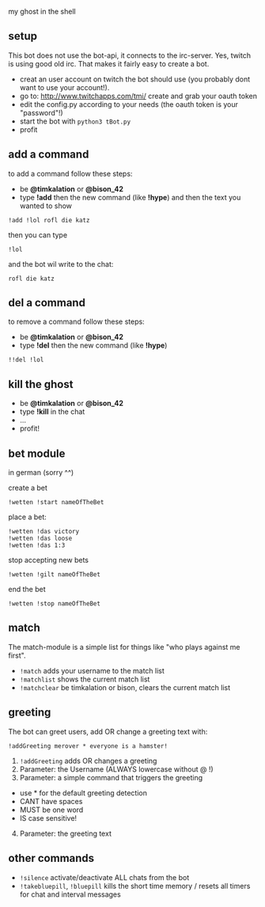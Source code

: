 my ghost in the shell

## setup

This bot does not use the bot-api, it connects to the irc-server. Yes, twitch is using good old irc. That makes it fairly easy to create a bot.

* creat an user account on twitch the bot should use (you probably dont want to use your account!).
* go to: http://www.twitchapps.com/tmi/ create and grab your oauth token
* edit the config.py according to your needs (the oauth token is your "password"!)
* start the bot with `python3 tBot.py`
* profit

## add a command

to add a command follow these steps:

* be **@timkalation** or **@bison_42**
* type **!add** then the new command (like **!hype**) and then the text you wanted to show

```
!add !lol rofl die katz
```

then you can type 
```
!lol
```

and the bot wil write to the chat:
```
rofl die katz
```

## del a command

to remove a command follow these steps:

* be **@timkalation** or **@bison_42**
* type **!del** then the new command (like **!hype**)

```
!!del !lol
```

## kill the ghost

* be **@timkalation** or **@bison_42**
* type **!kill** in the chat
* ...
* profit!

## bet module

in german (sorry ^^)

create a bet  
```
!wetten !start nameOfTheBet
```

place a bet:  
```
!wetten !das victory
!wetten !das loose 
!wetten !das 1:3
```
 
stop accepting new bets  
```
!wetten !gilt nameOfTheBet
```

end the bet  
```
!wetten !stop nameOfTheBet
```

## match

The match-module is a simple list for things like "who plays against me first".

* `!match` adds your username to the match list
* `!matchlist` shows the current match list
* `!matchclear` be timkalation or bison, clears the current match list

## greeting

The bot can greet users, add OR change a greeting text with:
```
!addGreeting merover * everyone is a hamster!
```

1. `!addGreeting` adds OR changes a greeting
2. Parameter: the Username (ALWAYS lowercase without @ !)
3. Parameter: a simple command that triggers the greeting
  * use * for the default greeting detection
  * CANT have spaces
  * MUST be one word
  * IS case sensitive!
4. Parameter: the greeting text

## other commands

* `!silence` activate/deactivate ALL chats from the bot
* `!takebluepill`, `!bluepill` kills the short time memory / resets all timers for chat and interval messages
